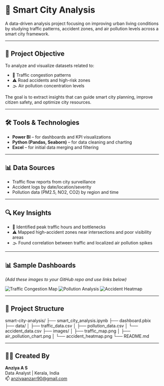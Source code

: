 # 🌆 Smart City Analysis

A data-driven analysis project focusing on improving urban living conditions by studying traffic patterns, accident zones, and air pollution levels across a smart city framework.

---

## 📌 Project Objective

To analyze and visualize datasets related to:
- 🚗 Traffic congestion patterns
- ⚠️ Road accidents and high-risk zones
- 🌫️ Air pollution concentration levels

The goal is to extract insights that can guide smart city planning, improve citizen safety, and optimize city resources.

---

## 🛠 Tools & Technologies

- **Power BI** – for dashboards and KPI visualizations
- **Python (Pandas, Seaborn)** – for data cleaning and charting
- **Excel** – for initial data merging and filtering

---

## 📊 Data Sources

- Traffic flow reports from city surveillance
- Accident logs by date/location/severity
- Pollution data (PM2.5, NO2, CO2) by region and time

---

## 🔍 Key Insights

- 🚦 Identified peak traffic hours and bottlenecks
- ⚠️ Mapped high-accident zones near intersections and poor visibility areas
- 🌫️ Found correlation between traffic and localized air pollution spikes

---

## 📊 Sample Dashboards

*(Add these images to your GitHub repo and use links below)*

![Traffic Congestion Map](images/traffic_map.png)
![Pollution Analysis](images/air_pollution_chart.png)
![Accident Heatmap](images/accident_heatmap.png)

---

## 📂 Project Structure
smart-city-analysis/
├── smart_city_analysis.ipynb
├── dashboard.pbix
├── data/
│ ├── traffic_data.csv
│ ├── pollution_data.csv
│ └── accident_data.csv
├── images/
│ ├── traffic_map.png
│ ├── air_pollution_chart.png
│ └── accident_heatmap.png
└── README.md


---

## 👩‍💻 Created By

**Anziya A S**  
Data Analyst | Kerala, India  
📫 anziyaanzarr90@gmail.com  

